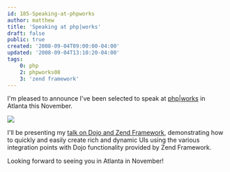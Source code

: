 ```yaml
---
id: 185-Speaking-at-phpworks
author: matthew
title: 'Speaking at php|works'
draft: false
public: true
created: '2008-09-04T09:00:00-04:00'
updated: '2008-09-04T13:10:20-04:00'
tags:
    0: php
    2: phpworks08
    3: 'zend framework'
---
```

I'm pleased to announce I've been selected to speak at [php|works](http://phpworks.mtacon.com/c/index) in Atlanta this November.

[![](http://www.jansch.nl/wp-images/works_badge.jpg)](http://phpworks.mtacon.com/)

I'll be presenting my [talk on Dojo and Zend Framework](http://phpworks.mtacon.com/c/schedule/talk/d1s5/1), demonstrating how to quickly and easily create rich and dynamic UIs using the various integration points with Dojo functionality provided by Zend Framework.

Looking forward to seeing you in Atlanta in November!